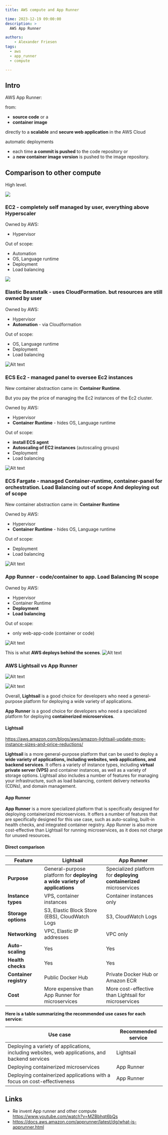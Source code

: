 ```yaml
---
title: AWS compute and App Runner

time: 2023-12-19 09:00:00
description: >
  AWS App Runner

authors:
    - Alexander Friesen
tags:
  - aws
  - app_runner
  - compute

---
```


## Intro

AWS App Runner:

from:

- **source code** or a
- **container image**

directly to a **scalable** and **secure web application** in the AWS Cloud

automatic deployments

- each time **a commit is pushed** to the code repository or
- a **new container image version** is pushed to the image repository.

## Comparison to other compute

High level.

![](https://s3.eu-central-1.amazonaws.com/alf-digital-wiki-pics/sharex/IeKaZsPCNn.png)

### EC2 - completely **self managed by user, everything above Hyperscaler**

Owned by AWS:
- Hypervisor

Out of scope:
- Automation
- OS, Language runtime
- Deployment
- Load balancing

![](https://s3.eu-central-1.amazonaws.com/alf-digital-wiki-pics/sharex/MR7kKqfJXo.png)

### Elastic Beanstalk - uses CloudFormation. but resources are still owned by user

Owned by AWS:
- Hypervisor
- **Automation** - via Cloudformation

Out of scope:

- OS, Language runtime
- Deployment
- Load balancing

![Alt text](https://s3.eu-central-1.amazonaws.com/alf-digital-wiki-pics/sharex/zm3sCzuMwz.png)

### ECS Ec2 -  managed panel to oversee Ec2 instances

New container abstraction came in: **Container Runtime**.

But you pay the price of managing the Ec2 instances of the Ec2 cluster.

Owned by AWS:
- Hypervisor
- **Container Runtime** - hides OS, Language runtime

Out of scope:

- **install ECS agent**
- **Autoscaling of EC2 instances** (autoscaling groups)
- Deployment
- Load balancing

![Alt text](https://s3.eu-central-1.amazonaws.com/alf-digital-wiki-pics/sharex/uXRKDkvDjm.png)


### ECS Fargate -  managed Container-runtime, container-panel for orchestration. **Load Balancing out of scope** And **deploying out of scope**

New container abstraction came in: **Container Runtime**

Owned by AWS:
- Hypervisor
- **Container Runtime** - hides OS, Language runtime

Out of scope:

- Deployment
- Load balancing

![Alt text](https://s3.eu-central-1.amazonaws.com/alf-digital-wiki-pics/sharex/EDoHelDbbG.png)

### App Runner - code/container to app. **Load Balancing IN scope**

Owned by AWS:

- Hypervisor
- Container Runtime
- **Deployment**
- **Load balancing**

Out of scope:
- only web-app-code (container or code)

![Alt text](https://s3.eu-central-1.amazonaws.com/alf-digital-wiki-pics/sharex/fiUQHYdMwr.png)

This is what **AWS deploys behind the scenes**.
![Alt text](https://s3.eu-central-1.amazonaws.com/alf-digital-wiki-pics/sharex/3nl5VOtpct.png)



### AWS Lightsail vs App Runner

![Alt text](https://letmetechyou.com/wp-content/uploads/2021/10/amazon-lightsail.jpg)


![Alt text](https://media.amazonwebservices.com/blog/2018/ls_option_linux_app_1.png)



Overall, **Lightsail** is a good choice for developers who need a general-purpose platform for deploying a wide variety of applications. 

**App Runner** is a good choice for developers who need a specialized platform for deploying **containerized microservices**.


#### Lightsail


<https://aws.amazon.com/blogs/aws/amazon-lightsail-update-more-instance-sizes-and-price-reductions/>



**Lightsail** is a more general-purpose platform that can be used to deploy a **wide variety of applications, including websites, web applications, and backend services**. It offers a variety of instance types, including **virtual private server (VPS)** and container instances, as well as a variety of storage options. Lightsail also includes a number of features for managing your infrastructure, such as load balancing, content delivery networks (CDNs), and domain management.

#### App Runner

**App Runner** is a more specialized platform that is specifically designed for deploying containerized microservices. It offers a number of features that are specifically designed for this use case, such as auto-scaling, built-in health checks, and integrated container registry. App Runner is also more cost-effective than Lightsail for running microservices, as it does not charge for unused resources.

#### Direct comparison


| Feature | Lightsail | App Runner |
|---|---|---|
| **Purpose** | General-purpose platform for **deploying a wide variety of applications** | Specialized platform for **deploying containerized** microservices |
| **Instance types** | VPS, container instances | Container instances only |
| **Storage options** | S3, Elastic Block Store (EBS), CloudWatch Logs | S3, CloudWatch Logs |
| **Networking** | VPC, Elastic IP addresses | VPC only |
| **Auto-scaling** | Yes | Yes |
| **Health checks** | Yes | Yes |
| **Container registry** | Public Docker Hub | Private Docker Hub or Amazon ECR |
| **Cost** | More expensive than App Runner for microservices | More cost-effective than Lightsail for microservices |

**Here is a table summarizing the recommended use cases for each service:**

| Use case | Recommended service |
|---|---|
| Deploying a variety of applications, including websites, web applications, and backend services | Lightsail |
| Deploying containerized microservices | App Runner |
| Deploying containerized applications with a focus on cost-effectiveness | App Runner |


## Links

- Re invent App runner and other compute <https://www.youtube.com/watch?v=MZBbhqt6bQs>
- <https://docs.aws.amazon.com/apprunner/latest/dg/what-is-apprunner.html>
